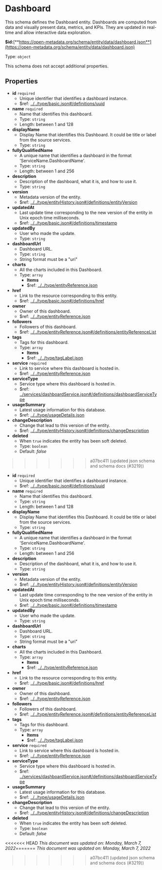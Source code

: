 # Dashboard

This schema defines the Dashboard entity. Dashboards are computed from data and visually present data, metrics, and KPIs. They are updated in real-time and allow interactive data exploration.

**$id:**[**https://open-metadata.org/schema/entity/data/dashboard.json**](https://open-metadata.org/schema/entity/data/dashboard.json)

Type: `object`

This schema does not accept additional properties.

## Properties
 - **id** `required`
	 - Unique identifier that identifies a dashboard instance.
	 - $ref: [../../type/basic.json#/definitions/uuid](../types/basic.md#uuid)
 - **name** `required`
	 - Name that identifies this dashboard.
	 - Type: `string`
	 - Length: between 1 and 128
 - **displayName**
	 - Display Name that identifies this Dashboard. It could be title or label from the source services.
	 - Type: `string`
 - **fullyQualifiedName**
	 - A unique name that identifies a dashboard in the format 'ServiceName.DashboardName'.
	 - Type: `string`
	 - Length: between 1 and 256
 - **description**
	 - Description of the dashboard, what it is, and how to use it.
	 - Type: `string`
 - **version**
	 - Metadata version of the entity.
	 - $ref: [../../type/entityHistory.json#/definitions/entityVersion](../types/entityhistory.md#entityversion)
 - **updatedAt**
	 - Last update time corresponding to the new version of the entity in Unix epoch time milliseconds.
	 - $ref: [../../type/basic.json#/definitions/timestamp](../types/basic.md#timestamp)
 - **updatedBy**
	 - User who made the update.
	 - Type: `string`
 - **dashboardUrl**
	 - Dashboard URL.
	 - Type: `string`
	 - String format must be a "uri"
 - **charts**
	 - All the charts included in this Dashboard.
	 - Type: `array`
		 - **Items**
		 - $ref: [../../type/entityReference.json](../types/entityreference.md)
 - **href**
	 - Link to the resource corresponding to this entity.
	 - $ref: [../../type/basic.json#/definitions/href](../types/basic.md#href)
 - **owner**
	 - Owner of this dashboard.
	 - $ref: [../../type/entityReference.json](../types/entityreference.md)
 - **followers**
	 - Followers of this dashboard.
	 - $ref: [../../type/entityReference.json#/definitions/entityReferenceList](../types/entityreference.md#entityreferencelist)
 - **tags**
	 - Tags for this dashboard.
	 - Type: `array`
		 - **Items**
		 - $ref: [../../type/tagLabel.json](../types/taglabel.md)
 - **service** `required`
	 - Link to service where this dashboard is hosted in.
	 - $ref: [../../type/entityReference.json](../types/entityreference.md)
 - **serviceType**
	 - Service type where this dashboard is hosted in.
	 - $ref: [../services/dashboardService.json#/definitions/dashboardServiceType](dashboardservice.md#dashboardservicetype)
 - **usageSummary**
	 - Latest usage information for this database.
	 - $ref: [../../type/usageDetails.json](../types/usagedetails.md)
 - **changeDescription**
	 - Change that lead to this version of the entity.
	 - $ref: [../../type/entityHistory.json#/definitions/changeDescription](../types/entityhistory.md#changedescription)
 - **deleted**
	 - When `true` indicates the entity has been soft deleted.
	 - Type: `boolean`
	 - Default: _false_
>>>>>>> a07bc411 (updated json schema and schema docs (#3219))

* **id** `required`
  * Unique identifier that identifies a dashboard instance.
  * $ref: [../../type/basic.json#/definitions/uuid](../types/basic.md#uuid)
* **name** `required`
  * Name that identifies this dashboard.
  * Type: `string`
  * Length: between 1 and 128
* **displayName**
  * Display Name that identifies this Dashboard. It could be title or label from the source services.
  * Type: `string`
* **fullyQualifiedName**
  * A unique name that identifies a dashboard in the format 'ServiceName.DashboardName'.
  * Type: `string`
  * Length: between 1 and 256
* **description**
  * Description of the dashboard, what it is, and how to use it.
  * Type: `string`
* **version**
  * Metadata version of the entity.
  * $ref: [../../type/entityHistory.json#/definitions/entityVersion](../types/entityhistory.md#entityversion)
* **updatedAt**
  * Last update time corresponding to the new version of the entity in Unix epoch time milliseconds.
  * $ref: [../../type/basic.json#/definitions/timestamp](../types/basic.md#timestamp)
* **updatedBy**
  * User who made the update.
  * Type: `string`
* **dashboardUrl**
  * Dashboard URL.
  * Type: `string`
  * String format must be a "uri"
* **charts**
  * All the charts included in this Dashboard.
  * Type: `array`
    * **Items**
    * $ref: [../../type/entityReference.json](../types/entityreference.md)
* **href**
  * Link to the resource corresponding to this entity.
  * $ref: [../../type/basic.json#/definitions/href](../types/basic.md#href)
* **owner**
  * Owner of this dashboard.
  * $ref: [../../type/entityReference.json](../types/entityreference.md)
* **followers**
  * Followers of this dashboard.
  * $ref: [../../type/entityReference.json#/definitions/entityReferenceList](../types/entityreference.md#entityreferencelist)
* **tags**
  * Tags for this dashboard.
  * Type: `array`
    * **Items**
    * $ref: [../../type/tagLabel.json](../types/taglabel.md)
* **service** `required`
  * Link to service where this dashboard is hosted in.
  * $ref: [../../type/entityReference.json](../types/entityreference.md)
* **serviceType**
  * Service type where this dashboard is hosted in.
  * $ref: [../services/dashboardService.json#/definitions/dashboardServiceType](https://github.com/open-metadata/OpenMetadata/blob/main/docs/openmetadata-apis/schemas/services/dashboardservice.md#dashboardservicetype)
* **usageSummary**
  * Latest usage information for this database.
  * $ref: [../../type/usageDetails.json](../types/usagedetails.md)
* **changeDescription**
  * Change that lead to this version of the entity.
  * $ref: [../../type/entityHistory.json#/definitions/changeDescription](../types/entityhistory.md#changedescription)
* **deleted**
  * When `true` indicates the entity has been soft deleted.
  * Type: `boolean`
  * Default: _false_

<<<<<<< HEAD
_This document was updated on: Monday, March 7, 2022_=======
_This document was updated on: Monday, March 7, 2022_
>>>>>>> a07bc411 (updated json schema and schema docs (#3219))
